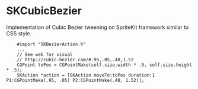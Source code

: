 # SKCubicBezier

Implementation of Cubic Bezier tweening on SpriteKit framework similar to CSS style.

        #import "SKBezierAction.h"
        ...
        // See web for visual
        // http://cubic-bezier.com/#.95,.05,.48,1.52
        CGPoint toPos = CGPointMake(self.size.width * .5, self.size.height * .5);
        SKAction *action = [SKAction moveTo:toPos duration:1 P1:CGPointMake(.95, .05) P2:CGPointMake(.48, 1.52)];
